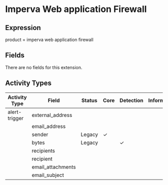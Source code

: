 Imperva Web application Firewall
================================

Expression
----------

product = imperva web application firewall

Fields
------

There are no fields for this extension.

Activity Types
--------------

| Activity Type | Field             | Status | Core     | Detection | Informational |
| ------------- | ----------------- | ------ | -------- | --------- | ------------- |
| alert-trigger | external_address  |        |          |           |               |
|               | email_address     |        |          |           |               |
|               | sender            | Legacy | &#10003; |           |               |
|               | bytes             | Legacy |          | &#10003;  |               |
|               | recipients        |        |          |           |               |
|               | recipient         |        |          |           |               |
|               | email_attachments |        |          |           |               |
|               | email_subject     |        |          |           |               |

